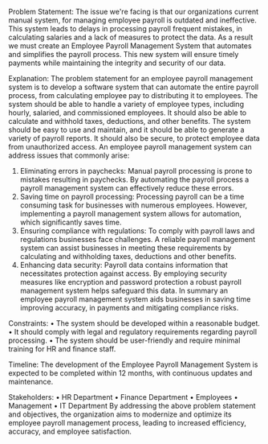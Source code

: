 Problem Statement:
The issue we're facing is that our organizations current manual system, for managing employee payroll is outdated and ineffective. This system leads to delays in processing payroll frequent mistakes, in calculating salaries and a lack of measures to protect the data. As a result we must create an Employee Payroll Management System that automates and simplifies the payroll process. This new system will ensure timely payments while maintaining the integrity and security of our data.

Explanation:
The problem statement for an employee payroll management system is to develop a software system that can automate the entire payroll process, from calculating employee pay to distributing it to employees. The system should be able to handle a variety of employee types, including hourly, salaried, and commissioned employees. It should also be able to calculate and withhold taxes, deductions, and other benefits.
The system should be easy to use and maintain, and it should be able to generate a variety of payroll reports. It should also be secure, to protect employee data from unauthorized access.
An employee payroll management system can address issues that commonly arise:
1. Eliminating errors in paychecks: Manual payroll processing is prone to mistakes resulting in paychecks. By automating the payroll process a payroll management system can effectively reduce these errors.
2. Saving time on payroll processing: Processing payroll can be a time consuming task for businesses with numerous employees. However, implementing a payroll management system allows for automation, which significantly saves time.
3. Ensuring compliance with regulations: To comply with payroll laws and regulations businesses face challenges. A reliable payroll management system can assist businesses in meeting these requirements by calculating and withholding taxes, deductions and other benefits.
4. Enhancing data security: Payroll data contains information that necessitates protection against access. By employing security measures like encryption and password protection a robust payroll management system helps safeguard this data.
In summary an employee payroll management system aids businesses in saving time improving accuracy, in payments and mitigating compliance risks.

Constraints:
•	The system should be developed within a reasonable budget.
•	It should comply with legal and regulatory requirements regarding payroll processing.
•	The system should be user-friendly and require minimal training for HR and finance staff.

Timeline:
The development of the Employee Payroll Management System is expected to be completed within 12 months, with continuous updates and maintenance.

Stakeholders:
•	HR Department
•	Finance Department
•	Employees
•	Management
•	IT Department
By addressing the above problem statement and objectives, the organization aims to modernize and optimize its employee payroll management process, leading to increased efficiency, accuracy, and employee satisfaction.


